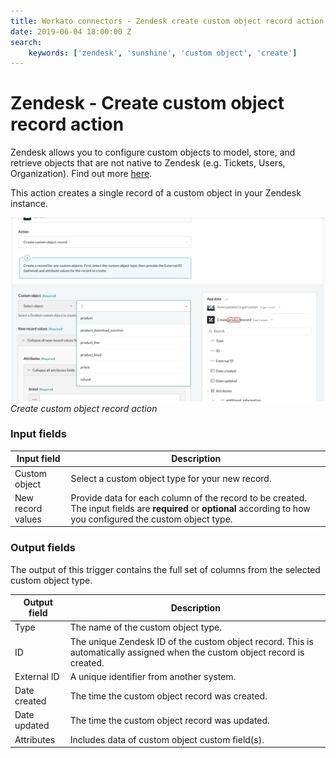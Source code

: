 ```yaml
---
title: Workato connectors - Zendesk create custom object record action
date: 2019-06-04 18:00:00 Z
search:
    keywords: ['zendesk', 'sunshine', 'custom object', 'create']
---
```


# Zendesk - Create custom object record action
Zendesk allows you to configure custom objects to model, store, and retrieve objects that are not native to Zendesk (e.g. Tickets, Users, Organization).  Find out more [here](/connectors/zendesk/custom-objects.md).

This action creates a single record of a custom object in your Zendesk instance.

![Create custom object record action](/assets/images/connectors/zendesk/create-custom-object-record-action.png)
*Create custom object record action*

### Input fields
| Input field       | Description                                      |
|-------------------|--------------------------------------------------|
| Custom object     | Select a custom object type for your new record. |
| New record values | Provide data for each column of the record to be created. The input fields are **required** or **optional** according to how you configured the custom object type. |

### Output fields
The output of this trigger contains the full set of columns from the selected custom object type.

| Output field | Description                                     |
|--------------|-------------------------------------------------|
| Type         | The name of the custom object type.             |
| ID           | The unique Zendesk ID of the custom object record. This is automatically assigned when the custom object record is created. |
| External ID  | A unique identifier from another system.        |
| Date created | The time the custom object record was created.  |
| Date updated | The time the custom object record was updated.  |
| Attributes   | Includes data of custom object custom field(s). |

